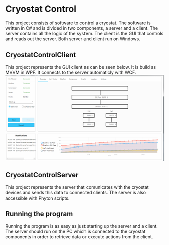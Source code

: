 # Cryostat Control
This project consists of software to control a cryostat. The software is written in C# and is divided in two components, a server and a client.
The server contains all the logic of the system. The client is the GUI that controls and reads out the server.
Both server and client run on Windows.

CryostatControlClient
---
This project represents the GUI client as can be seen below. It is build as MVVM in WPF. It connects to the server automaticly with WCF.
![Overview Tab](https://github.com/BBekker/CryostatControl/blob/dev/documents/Screenshots/OverviewTab.png)


CryostatControlServer
---
This project represents the server that comunicates with the cryostat devices and sends this data to connected clients.
The server is also accessible with Phyton scripts.

Running the program
----
Running the program is as easy as just starting up the server and a client. The server should run on the PC which is connected to the cryostat components in order to retrieve data or execute actions from the client.

